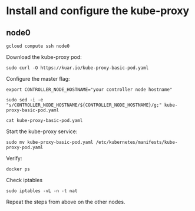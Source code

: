 # Install and configure the kube-proxy

## node0

```
gcloud compute ssh node0
```

Download the kube-proxy pod:

```
sudo curl -O https://kuar.io/kube-proxy-basic-pod.yaml
```

Configure the master flag:

```
export CONTROLLER_NODE_HOSTNAME="your controller node hostname"
```

```
sudo sed -i -e "s/CONTROLLER_NODE_HOSTNAME/${CONTROLLER_NODE_HOSTNAME}/g;" kube-proxy-basic-pod.yaml
```

```
cat kube-proxy-basic-pod.yaml
```

Start the kube-proxy service:

```
sudo mv kube-proxy-basic-pod.yaml /etc/kubernetes/manifests/kube-proxy-pod.yaml
```

Verify:

```
docker ps
```

Check iptables

```
sudo iptables -vL -n -t nat
```

Repeat the steps from above on the other nodes.
